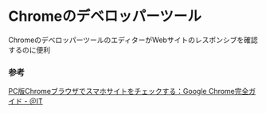 # Chromeのデベロッパーツール

ChromeのデベロッパーツールのエディターがWebサイトのレスポンシブを確認するのに便利


### 参考

[PC版Chromeブラウザでスマホサイトをチェックする：Google Chrome完全ガイド \- ＠IT](https://www.atmarkit.co.jp/ait/articles/1403/20/news050.html#changemodel)